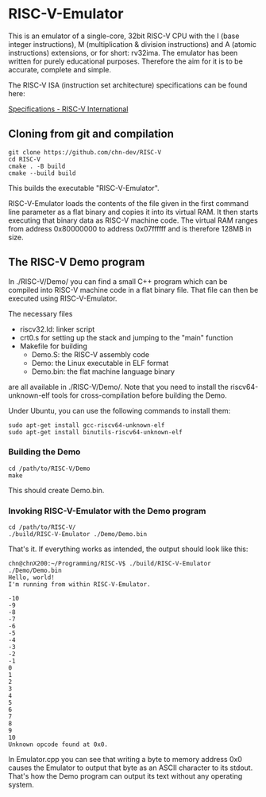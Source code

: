 RISC-V-Emulator
===============

This is an emulator of a single-core, 32bit RISC-V CPU with the I (base integer instructions), M (multiplication & division instructions) and A (atomic instructions) extensions, or for short: rv32ima. The emulator has been written for purely educational purposes. Therefore the aim for it is to be accurate, complete and simple.

The RISC-V ISA (instruction set architecture) specifications can be found here:

[Specifications - RISC-V International](https://riscv.org/technical/specifications/)

## Cloning from git and compilation

    git clone https://github.com/chn-dev/RISC-V
    cd RISC-V
    cmake . -B build
    cmake --build build

This builds the executable "RISC-V-Emulator".

RISC-V-Emulator loads the contents of the file given in the first command line parameter as a flat binary and copies it into its virtual RAM. It then starts executing that binary data as RISC-V machine code. The virtual RAM ranges from address 0x80000000 to address 0x07ffffff and is therefore 128MB in size.

## The RISC-V Demo program

In ./RISC-V/Demo/ you can find a small C++ program which can be compiled into RISC-V machine code in a flat binary file. That file can then be executed using RISC-V-Emulator.

The necessary files

 - riscv32.ld: linker script
 - crt0.s for setting up the stack and jumping to the "main" function 
 - Makefile for building
     - Demo.S: the RISC-V assembly code
     - Demo: the Linux executable in ELF format
     - Demo.bin: the flat machine language binary

are all available in ./RISC-V/Demo/. Note that you need to install the riscv64-unknown-elf tools for cross-compilation before building the Demo.

Under Ubuntu, you can use the following commands to install them:

    sudo apt-get install gcc-riscv64-unknown-elf
    sudo apt-get install binutils-riscv64-unknown-elf

### Building the Demo

    cd /path/to/RISC-V/Demo
    make

This should create Demo.bin.

### Invoking RISC-V-Emulator with the Demo program

    cd /path/to/RISC-V/
    ./build/RISC-V-Emulator ./Demo/Demo.bin

That's it. If everything works as intended, the output should look like this:

    chn@chnX200:~/Programming/RISC-V$ ./build/RISC-V-Emulator ./Demo/Demo.bin
    Hello, world!
    I'm running from within RISC-V-Emulator.
    
    -10
    -9
    -8
    -7
    -6
    -5
    -4
    -3
    -2
    -1
    0
    1
    2
    3
    4
    5
    6
    7
    8
    9
    10
    Unknown opcode found at 0x0.

In Emulator.cpp you can see that writing a byte to memory address 0x0 causes the Emulator to output that byte as an ASCII character to its stdout. That's how the Demo program can output its text without any operating system.
